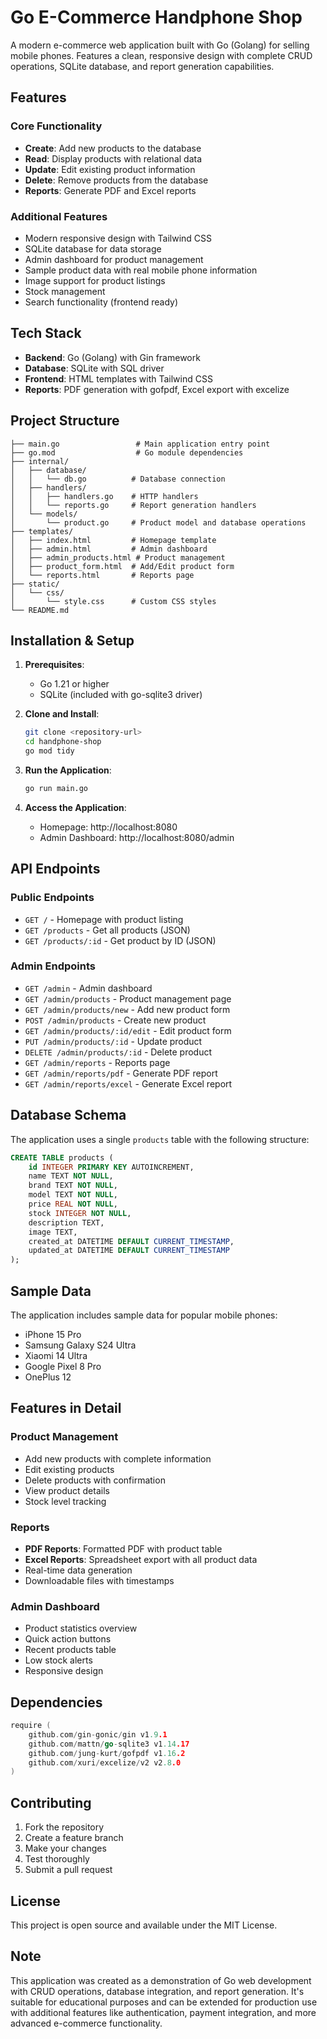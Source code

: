 # Go E-Commerce Handphone Shop

A modern e-commerce web application built with Go (Golang) for selling mobile phones. Features a clean, responsive design with complete CRUD operations, SQLite database, and report generation capabilities.

## Features

### Core Functionality
- **Create**: Add new products to the database
- **Read**: Display products with relational data
- **Update**: Edit existing product information
- **Delete**: Remove products from the database
- **Reports**: Generate PDF and Excel reports

### Additional Features
- Modern responsive design with Tailwind CSS
- SQLite database for data storage
- Admin dashboard for product management
- Sample product data with real mobile phone information
- Image support for product listings
- Stock management
- Search functionality (frontend ready)

## Tech Stack

- **Backend**: Go (Golang) with Gin framework
- **Database**: SQLite with SQL driver
- **Frontend**: HTML templates with Tailwind CSS
- **Reports**: PDF generation with gofpdf, Excel export with excelize

## Project Structure

```
├── main.go                 # Main application entry point
├── go.mod                  # Go module dependencies
├── internal/
│   ├── database/
│   │   └── db.go          # Database connection
│   ├── handlers/
│   │   ├── handlers.go    # HTTP handlers
│   │   └── reports.go     # Report generation handlers
│   └── models/
│       └── product.go     # Product model and database operations
├── templates/
│   ├── index.html         # Homepage template
│   ├── admin.html         # Admin dashboard
│   ├── admin_products.html # Product management
│   ├── product_form.html  # Add/Edit product form
│   └── reports.html       # Reports page
├── static/
│   └── css/
│       └── style.css      # Custom CSS styles
└── README.md
```

## Installation & Setup

1. **Prerequisites**:
   - Go 1.21 or higher
   - SQLite (included with go-sqlite3 driver)

2. **Clone and Install**:
   ```bash
   git clone <repository-url>
   cd handphone-shop
   go mod tidy
   ```

3. **Run the Application**:
   ```bash
   go run main.go
   ```

4. **Access the Application**:
   - Homepage: http://localhost:8080
   - Admin Dashboard: http://localhost:8080/admin

## API Endpoints

### Public Endpoints
- `GET /` - Homepage with product listing
- `GET /products` - Get all products (JSON)
- `GET /products/:id` - Get product by ID (JSON)

### Admin Endpoints
- `GET /admin` - Admin dashboard
- `GET /admin/products` - Product management page
- `GET /admin/products/new` - Add new product form
- `POST /admin/products` - Create new product
- `GET /admin/products/:id/edit` - Edit product form
- `PUT /admin/products/:id` - Update product
- `DELETE /admin/products/:id` - Delete product
- `GET /admin/reports` - Reports page
- `GET /admin/reports/pdf` - Generate PDF report
- `GET /admin/reports/excel` - Generate Excel report

## Database Schema

The application uses a single `products` table with the following structure:

```sql
CREATE TABLE products (
    id INTEGER PRIMARY KEY AUTOINCREMENT,
    name TEXT NOT NULL,
    brand TEXT NOT NULL,
    model TEXT NOT NULL,
    price REAL NOT NULL,
    stock INTEGER NOT NULL,
    description TEXT,
    image TEXT,
    created_at DATETIME DEFAULT CURRENT_TIMESTAMP,
    updated_at DATETIME DEFAULT CURRENT_TIMESTAMP
);
```

## Sample Data

The application includes sample data for popular mobile phones:
- iPhone 15 Pro
- Samsung Galaxy S24 Ultra
- Xiaomi 14 Ultra
- Google Pixel 8 Pro
- OnePlus 12

## Features in Detail

### Product Management
- Add new products with complete information
- Edit existing products
- Delete products with confirmation
- View product details
- Stock level tracking

### Reports
- **PDF Reports**: Formatted PDF with product table
- **Excel Reports**: Spreadsheet export with all product data
- Real-time data generation
- Downloadable files with timestamps

### Admin Dashboard
- Product statistics overview
- Quick action buttons
- Recent products table
- Low stock alerts
- Responsive design

## Dependencies

```go
require (
    github.com/gin-gonic/gin v1.9.1
    github.com/mattn/go-sqlite3 v1.14.17
    github.com/jung-kurt/gofpdf v1.16.2
    github.com/xuri/excelize/v2 v2.8.0
)
```

## Contributing

1. Fork the repository
2. Create a feature branch
3. Make your changes
4. Test thoroughly
5. Submit a pull request

## License

This project is open source and available under the MIT License.

## Note

This application was created as a demonstration of Go web development with CRUD operations, database integration, and report generation. It's suitable for educational purposes and can be extended for production use with additional features like authentication, payment integration, and more advanced e-commerce functionality.